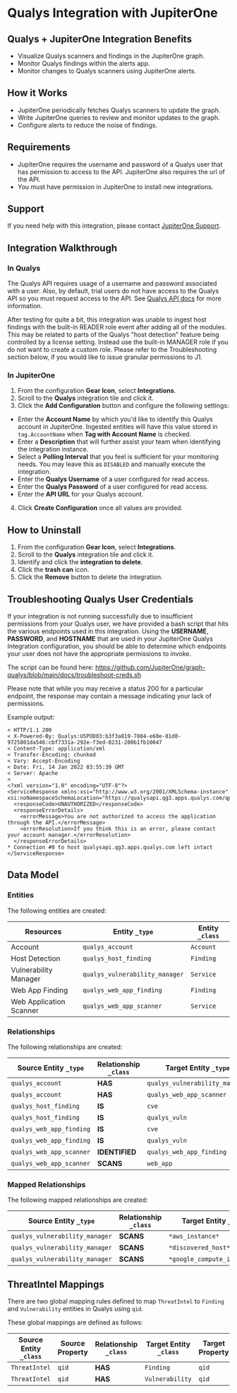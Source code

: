 # Qualys Integration with JupiterOne

## Qualys + JupiterOne Integration Benefits

*   Visualize Qualys scanners and findings in the JupiterOne graph.
*   Monitor Qualys findings within the alerts app.
*   Monitor changes to Qualys scanners using JupiterOne alerts.

## How it Works

*   JupiterOne periodically fetches Qualys scanners to update the graph.
*   Write JupiterOne queries to review and monitor updates to the graph.
*   Configure alerts to reduce the noise of findings.

## Requirements

*   JupiterOne requires the username and password of a Qualys user that has
    permission to access to the API. JupiterOne also requires the url of the API.
*   You must have permission in JupiterOne to install new integrations.

## Support

If you need help with this integration, please contact
[JupiterOne Support](https://support.jupiterone.io).

## Integration Walkthrough

### In Qualys

The Qualys API requires usage of a username and password associated with a user.
Also, by default, trial users do not have access to the Qualys API so you must
request access to the API. See
[Qualys API docs](https://debug.qualys.com/qwebhelp/fo_portal/api_doc/scans/index.htm#t=get_started%2Fget_started.htm)
for more information.

After testing for quite a bit, this integration was unable to ingest host
findings with the built-in READER role event after adding all of the modules.
This may be related to parts of the Qualys "host detection" feature being
controlled by a license setting. Instead use the built-in MANAGER role if you do
not want to create a custom role. Please refer to the Troubleshooting section
below, if you would like to issue granular permissions to J1.

### In JupiterOne

1.  From the configuration **Gear Icon**, select **Integrations**.
2.  Scroll to the **Qualys** integration tile and click it.
3.  Click the **Add Configuration** button and configure the following settings:

*   Enter the **Account Name** by which you'd like to identify this Qualys account
    in JupiterOne. Ingested entities will have this value stored in
    `tag.AccountName` when **Tag with Account Name** is checked.
*   Enter a **Description** that will further assist your team when identifying
    the integration instance.
*   Select a **Polling Interval** that you feel is sufficient for your monitoring
    needs. You may leave this as `DISABLED` and manually execute the integration.
*   Enter the **Qualys Username** of a user configured for read access.
*   Enter the **Qualys Password** of a user configured for read access.
*   Enter the **API URL** for your Qualys account.

4.  Click **Create Configuration** once all values are provided.

## How to Uninstall

1.  From the configuration **Gear Icon**, select **Integrations**.
2.  Scroll to the **Qualys** integration tile and click it.
3.  Identify and click the **integration to delete**.
4.  Click the **trash can** icon.
5.  Click the **Remove** button to delete the integration.

## Troubleshooting Qualys User Credentials

If your integration is not running successfully due to insufficient permissions
from your Qualys user, we have provided a bash script that hits the various
endpoints used in this integration. Using the **USERNAME**, **PASSWORD**, and
**HOSTNAME** that are used in your JupiterOne Qualys Integration configuration,
you should be able to determine which endpoints your user does not have the
appropriate permissions to invoke.

The script can be found here:
<https://github.com/JupiterOne/graph-qualys/blob/main/docs/troubleshoot-creds.sh>

Please note that while you may receive a status 200 for a particular endpoint,
the response may contain a message indicating your lack of permissions.

Example output:

    < HTTP/1.1 200
    < X-Powered-By: Qualys:USPOD03:b3f3a819-7884-e60e-81d0-9725801da546:cbf7331a-292e-f3ed-8231-200b1fb10047
    < Content-Type: application/xml
    < Transfer-Encoding: chunked
    < Vary: Accept-Encoding
    < Date: Fri, 14 Jan 2022 03:55:39 GMT
    < Server: Apache
    <
    <?xml version="1.0" encoding="UTF-8"?>
    <ServiceResponse xmlns:xsi="http://www.w3.org/2001/XMLSchema-instance" xsi:noNamespaceSchemaLocation="https://qualysapi.qg3.apps.qualys.com/qps/xsd/2.0/am/hostasset.xsd">
      <responseCode>UNAUTHORIZED</responseCode>
      <responseErrorDetails>
        <errorMessage>You are not authorized to access the application through the API.</errorMessage>
        <errorResolution>If you think this is an error, please contact your account manager.</errorResolution>
      </responseErrorDetails>
    * Connection #0 to host qualysapi.qg3.apps.qualys.com left intact
    </ServiceResponse>

<!-- {J1_DOCUMENTATION_MARKER_START} -->

<!--
********************************************************************************
NOTE: ALL OF THE FOLLOWING DOCUMENTATION IS GENERATED USING THE
"j1-integration document" COMMAND. DO NOT EDIT BY HAND! PLEASE SEE THE DEVELOPER
DOCUMENTATION FOR USAGE INFORMATION:

https://github.com/JupiterOne/sdk/blob/main/docs/integrations/development.md
********************************************************************************
-->

## Data Model

### Entities

The following entities are created:

| Resources               | Entity `_type`                 | Entity `_class` |
| ----------------------- | ------------------------------ | --------------- |
| Account                 | `qualys_account`               | `Account`       |
| Host Detection          | `qualys_host_finding`          | `Finding`       |
| Vulnerability Manager   | `qualys_vulnerability_manager` | `Service`       |
| Web App Finding         | `qualys_web_app_finding`       | `Finding`       |
| Web Application Scanner | `qualys_web_app_scanner`       | `Service`       |

### Relationships

The following relationships are created:

| Source Entity `_type`    | Relationship `_class` | Target Entity `_type`          |
| ------------------------ | --------------------- | ------------------------------ |
| `qualys_account`         | **HAS**               | `qualys_vulnerability_manager` |
| `qualys_account`         | **HAS**               | `qualys_web_app_scanner`       |
| `qualys_host_finding`    | **IS**                | `cve`                          |
| `qualys_host_finding`    | **IS**                | `qualys_vuln`                  |
| `qualys_web_app_finding` | **IS**                | `cve`                          |
| `qualys_web_app_finding` | **IS**                | `qualys_vuln`                  |
| `qualys_web_app_scanner` | **IDENTIFIED**        | `qualys_web_app_finding`       |
| `qualys_web_app_scanner` | **SCANS**             | `web_app`                      |

### Mapped Relationships

The following mapped relationships are created:

| Source Entity `_type`          | Relationship `_class` | Target Entity `_type`       | Direction |
| ------------------------------ | --------------------- | --------------------------- | --------- |
| `qualys_vulnerability_manager` | **SCANS**             | `*aws_instance*`            | FORWARD   |
| `qualys_vulnerability_manager` | **SCANS**             | `*discovered_host*`         | FORWARD   |
| `qualys_vulnerability_manager` | **SCANS**             | `*google_compute_instance*` | FORWARD   |

<!--
********************************************************************************
END OF GENERATED DOCUMENTATION AFTER BELOW MARKER
********************************************************************************
-->

<!-- {J1_DOCUMENTATION_MARKER_END} -->

## ThreatIntel Mappings

There are two global mapping rules defined to map `ThreatIntel` to `Finding` and
`Vulnerability` entities in Qualys using `qid`.

These global mappings are defined as follows:

| Source Entity `_class` | Source Property | Relationship `_class` | Target Entity `_class` | Target Property |
| ---------------------- | --------------- | --------------------- | ---------------------- | --------------- |
| `ThreatIntel`          | `qid`           | **HAS**               | `Finding`              | `qid`           |
| `ThreatIntel`          | `qid`           | **HAS**               | `Vulnerability`        | `qid`           |
 
<!--  jupiterOneDocVersion=5-12-0 -->